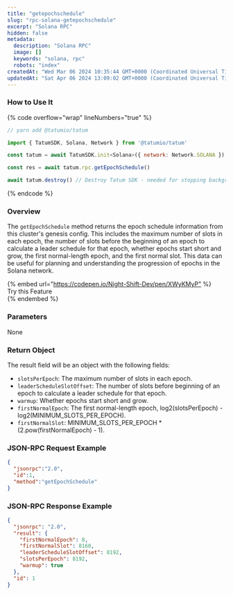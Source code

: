 ```yaml
---
title: "getepochschedule"
slug: "rpc-solana-getepochschedule"
excerpt: "Solana RPC"
hidden: false
metadata: 
  description: "Solana RPC"
  image: []
  keywords: "solana, rpc"
  robots: "index"
createdAt: "Wed Mar 06 2024 10:35:44 GMT+0000 (Coordinated Universal Time)"
updatedAt: "Sat Apr 06 2024 13:09:02 GMT+0000 (Coordinated Universal Time)"
---
```




### How to Use It

{% code overflow="wrap" lineNumbers="true" %}

```javascript
// yarn add @tatumio/tatum

import { TatumSDK, Solana, Network } from '@tatumio/tatum'

const tatum = await TatumSDK.init<Solana>({ network: Network.SOLANA })

const res = await tatum.rpc.getEpochSchedule()

await tatum.destroy() // Destroy Tatum SDK - needed for stopping background jobs
```

{% endcode %}

### Overview

The `getEpochSchedule` method returns the epoch schedule information from this cluster's genesis config. This includes the maximum number of slots in each epoch, the number of slots before the beginning of an epoch to calculate a leader schedule for that epoch, whether epochs start short and grow, the first normal-length epoch, and the first normal slot. This data can be useful for planning and understanding the progression of epochs in the Solana network.

{% embed url="<https://codepen.io/Night-Shift-Dev/pen/XWyKMyP"> %}  
Try this Feature  
{% endembed %}

### Parameters

None

### Return Object

The result field will be an object with the following fields:

- `slotsPerEpoch`: The maximum number of slots in each epoch.
- `leaderScheduleSlotOffset`: The number of slots before beginning of an epoch to calculate a leader schedule for that epoch.
- `warmup`: Whether epochs start short and grow.
- `firstNormalEpoch`: The first normal-length epoch, log2(slotsPerEpoch) - log2(MINIMUM\_SLOTS\_PER\_EPOCH).
- `firstNormalSlot`: MINIMUM\_SLOTS\_PER\_EPOCH \* (2.pow(firstNormalEpoch) - 1).

### JSON-RPC Request Example

```json
{
  "jsonrpc":"2.0",
  "id":1,
  "method":"getEpochSchedule"
}
```

### JSON-RPC Response Example

```json
{
  "jsonrpc": "2.0",
  "result": {
    "firstNormalEpoch": 8,
    "firstNormalSlot": 8160,
    "leaderScheduleSlotOffset": 8192,
    "slotsPerEpoch": 8192,
    "warmup": true
  },
  "id": 1
}
```
